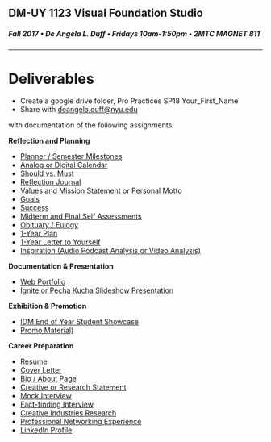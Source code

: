 ## DM-UY 1123 Visual Foundation Studio
##### Fall 2017 • De Angela L. Duff • Fridays 10am-1:50pm • 2MTC MAGNET 811
---

# Deliverables

* Create a google drive folder, Pro Practices SP18 Your_First_Name
* Share with deangela.duff@nyu.edu 

with documentation of the following assignments:

**Reflection and Planning**

* [Planner / Semester Milestones](planner.md)
* [Analog or Digital Calendar](calendar.md)
* [Should vs. Must](should_must.md)
* [Reflection Journal](reflection_journal.md)
* [Values and Mission Statement or Personal Motto](values.md)
* [Goals](goals.md)
* [Success](success.md)
* [Midterm and Final Self Assessments](self_assessments.md)
* [Obituary / Eulogy](obituary_eulogy.md)
* [1-Year Plan](1yrplan.md)
* [1-Year Letter to Yourself](1yearletter.md)
* [Inspiration (Audio Podcast Analysis or Video Analysis)](inspiration.md)

**Documentation & Presentation**

* [Web Portfolio](web_portfolio.md)
* [Ignite or Pecha Kucha Slideshow Presentation](presentation.md)

**Exhibition & Promotion**

* [IDM End of Year Student Showcase](idm_student_showcase.md)
* [Promo Material)](promo.md)

**Career Preparation**

* [Resume](resume.md)
* [Cover Letter](cover_letter.md)
* [Bio / About Page](bio.md)
* [Creative or Research Statement](statement.md)
* [Mock Interview](mock_interview.md)
* [Fact-finding Interview](fact-finding_interview.md)
* [Creative Industries Research](creative_industries_research.md)
* [Professional Networking Experience](network.md)
* [LinkedIn Profile](linkedin.md)